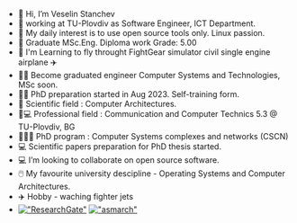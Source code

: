 - 👋 Hi, I’m Veselin Stanchev
- 🏢 working at TU-Plovdiv as Software Engineer, ICT Departmеnt. 
- 🐧  My daily interest is to use open source tools only. Linux passion.
- 🌱 Graduate MSc.Eng.  Diploma work Grade: 5.00
- 🌱 I'm Learning to fly throught FightGear simulator civil single engine airplane ✈️
- 🧑‍🎓 Become graduated engineer Computer Systems and Technologies, MSc soon.
- 🧑‍🎓 PhD preparation started in Aug 2023. Self-training form.
- 📖 Scientific field : Computer Architectures.
- 📖💻 Professional field : Communication and Computer Technics 5.3 @ TU-Plovdiv, BG
- 🧑‍🎓📖 PhD program :  Computer Systems complexes and networks (CSCN) 
- 💻 Scientific papers preparation for PhD thesis started.
- 💻 I’m looking to collaborate on open source software.
- 🖱️ My favourite university descipline - Operating Systems and Computer Architectures.
- ✈️ Hobby - waching fighter jets
- [!["ResearchGate"](https://icons-for-free.com/iconfiles/png/64/super+tiny+icons+researchgate-1324450767242972063.png)](https://www.researchgate.net/profile/Veselin-Stanchev-2)
[!["asmarch"](https://asmarch.github.io/asmarch/asmarcheresized.png)](  https://asmarch.github.io/asmarch/ )

<!---
vesodeveloper/vesodeveloper is a ✨ special ✨ repository because its `README.md` (this file) appears on your GitHub profile.
You can click the Preview link to take a look at your changes.
--->
